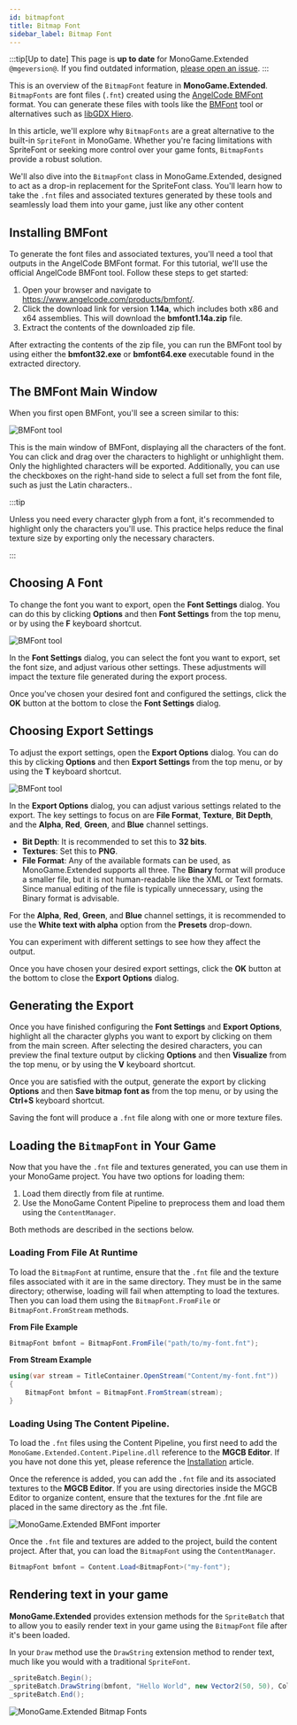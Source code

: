 ```yaml
---
id: bitmapfont
title: Bitmap Font
sidebar_label: Bitmap Font
---
```


:::tip[Up to date]
This page is **up to date** for MonoGame.Extended `@mgeversion@`.  If you find outdated information, [please open an issue](https://github.com/craftworkgames/craftworkgames.github.io/issues).
:::

This is an overview of the `BitmapFont` feature in **MonoGame.Extended**.  `BitmapFonts` are font files (`.fnt`) created using the [AngelCode BMFont](https://www.angelcode.com/products/bmfont/) format. You can generate these files with tools like the [BMFont](https://www.angelcode.com/products/bmfont/) tool or alternatives such as [libGDX Hiero](https://libgdx.com/wiki/tools/hiero).

In this article, we'll explore why `BitmapFonts` are a great alternative to the built-in `SpriteFont` in MonoGame. Whether you're facing limitations with SpriteFont or seeking more control over your game fonts, `BitmapFonts` provide a robust solution.

We'll also dive into the `BitmapFont` class in MonoGame.Extended, designed to act as a drop-in replacement for the SpriteFont class. You'll learn how to take the `.fnt` files and associated textures generated by these tools and seamlessly load them into your game, just like any other content

## Installing BMFont
To generate the font files and associated textures, you'll need a tool that outputs in the AngelCode BMFont format. For this tutorial, we'll use the official AngelCode BMFont tool. Follow these steps to get started:

1. Open your browser and navigate to https://www.angelcode.com/products/bmfont/.
2. Click the download link for version **1.14a**, which includes both x86 and x64 assemblies.  This will download the **bmfont1.14a.zip** file.
3. Extract the contents of the downloaded zip file.

After extracting the contents of the zip file, you can run the BMFont tool by using either the **bmfont32.exe** or **bmfont64.exe** executable found in the extracted directory.

## The BMFont Main Window

When you first open BMFont, you'll see a screen similar to this:

![BMFont tool](bmfont-tool.png)

This is the main window of BMFont, displaying all the characters of the font. You can click and drag over the characters to highlight or unhighlight them. Only the highlighted characters will be exported. Additionally, you can use the checkboxes on the right-hand side to select a full set from the font file, such as just the Latin characters..  

:::tip

Unless you need every character glyph from a font, it's recommended to highlight only the characters you'll use. This practice helps reduce the final texture size by exporting only the necessary characters.

:::

## Choosing A Font
To change the font you want to export, open the **Font Settings** dialog. You can do this by clicking **Options** and then **Font Settings** from the top menu, or by using the **F** keyboard shortcut.


![BMFont tool](bmfont-font-settings.png)

In the **Font Settings** dialog, you can select the font you want to export, set the font size, and adjust various other settings. These adjustments will impact the texture file generated during the export process.

Once you've chosen your desired font and configured the settings, click the **OK** button at the bottom to close the **Font Settings** dialog.

## Choosing Export Settings
To adjust the export settings, open the **Export Options** dialog. You can do this by clicking **Options** and then **Export Settings** from the top menu, or by using the **T** keyboard shortcut.

![BMFont tool](bmfont-export-options.png)

In the **Export Options** dialog, you can adjust various settings related to the export. The key settings to focus on are **File Format**, **Texture**, **Bit Depth**, and the **Alpha**, **Red**, **Green**, and **Blue** channel settings.

- **Bit Depth**: It is recommended to set this to **32 bits**.
- **Textures**: Set this to **PNG**.
- **File Format**: Any of the available formats can be used, as MonoGame.Extended supports all three. The **Binary** format will produce a smaller file, but it is not human-readable like the XML or Text formats. Since manual editing of the file is typically unnecessary, using the Binary format is advisable.

For the **Alpha**, **Red**, **Green**, and **Blue** channel settings, it is recommended to use the **White text with alpha** option from the **Presets** drop-down.

You can experiment with different settings to see how they affect the output.

Once you have chosen your desired export settings, click the **OK** button at the bottom to close the **Export Options** dialog.

## Generating the Export

Once you have finished configuring the **Font Settings** and **Export Options**, highlight all the character glyphs you want to export by clicking on them from the main screen. After selecting the desired characters, you can preview the final texture output by clicking **Options** and then **Visualize** from the top menu, or by using the **V** keyboard shortcut.

Once you are satisfied with the output, generate the export by clicking **Options** and then **Save bitmap font as** from the top menu, or by using the **Ctrl+S** keyboard shortcut.

Saving the font will produce a `.fnt` file along with one or more texture files.

## Loading the `BitmapFont` in Your Game

Now that you have the `.fnt` file and textures generated, you can use them in your MonoGame project. You have two options for loading them:

1. Load them directly from file at runtime.
2. Use the MonoGame Content Pipeline to preprocess them and load them using the `ContentManager`.

Both methods are described in the sections below.

### Loading From File At Runtime
To load the `BitmapFont` at runtime, ensure that the `.fnt` file and the texture files associated with it are in the same directory. They must be in the same directory; otherwise, loading will fail when attempting to load the textures. Then you can load them using the `BitmapFont.FromFile` or `BitmapFont.FromStream` methods.

**From File Example**

```cs
BitmapFont bmfont = BitmapFont.FromFile("path/to/my-font.fnt");
```

**From Stream Example**
```cs
using(var stream = TitleContainer.OpenStream("Content/my-font.fnt"))
{
    BitmapFont bmfont = BitmapFont.FromStream(stream);
}
```

### Loading Using The Content Pipeline.
To load the `.fnt` files using the Content Pipeline, you first need to add the `MonoGame.Extended.Content.Pipeline.dll` reference to the **MGCB Editor**. If you have not done this yet, please reference the [Installation](/docs/getting-started/installation-monogame.mdx) article.

Once the reference is added, you can add the `.fnt` file and its associated textures to the **MGCB Editor**. If you are using directories inside the MGCB Editor to organize content, ensure that the textures for the .fnt file are placed in the same directory as the .fnt file.

![MonoGame.Extended BMFont importer](monogame-extended-bmfont-importer-processor.png)

Once the `.fnt` file and textures are added to the project, build the content project. After that, you can load the `BitmapFont` using the `ContentManager`.

```cs
BitmapFont bmfont = Content.Load<BitmapFont>("my-font");
```

## Rendering text in your game

**MonoGame.Extended** provides extension methods for the `SpriteBatch` that to allow you to easily render text in your game using the `BitmapFont` file after it's been loaded.

In your `Draw` method use the `DrawString` extension method to render text, much like you would with a traditional `SpriteFont`.

```csharp
_spriteBatch.Begin();
_spriteBatch.DrawString(bmfont, "Hello World", new Vector2(50, 50), Color.White);
_spriteBatch.End();
```

![MonoGame.Extended Bitmap Fonts](monogame-extended-bitmap-fonts.png)
